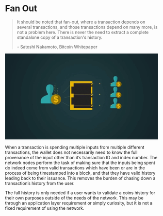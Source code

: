 # Fan Out

> It should be noted that fan-out, where a transaction depends on several transactions, and those transactions depend on many more, is not a problem here. There is never the need to extract a complete standalone copy of a transaction's history.
>
> \- Satoshi Nakamoto, Bitcoin Whitepaper

![](<../.gitbook/assets/Theory - CombiningSplittingValue - Fan Out.gif>)

When a transaction is spending multiple inputs from multiple different transactions, the wallet does not necessarily need to know the full provenance of the input other than it’s transaction ID and index number. The network nodes perform the task of making sure that the inputs being spent do indeed come from valid transactions which have been or are in the process of being timestamped into a block, and that they have valid history leading back to their issuance. This removes the burden of chasing down a transaction’s history from the user.

The full history is only needed if a user wants to validate a coins history for their own purposes outside of the needs of the network. This may be through an application layer requirement or simply curiosity, but it is not a fixed requirement of using the network.
